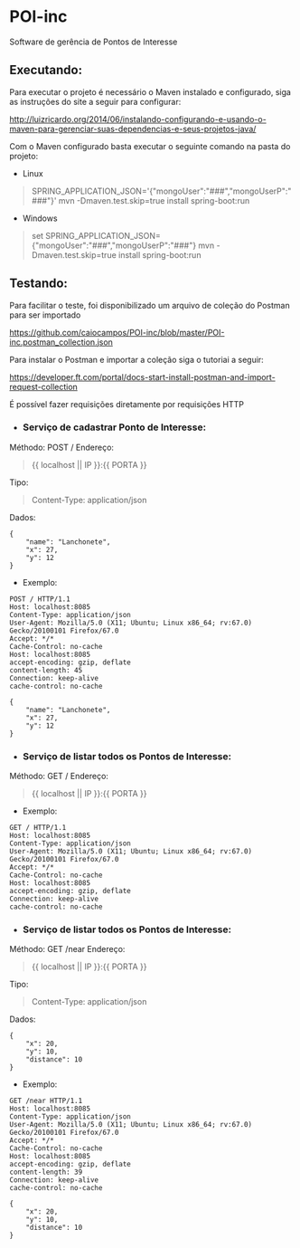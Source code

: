 # POI-inc

Software de gerência de Pontos de Interesse

## Executando:

Para executar o projeto é necessário o Maven instalado e configurado, siga as instruções do site a seguir para configurar:

http://luizricardo.org/2014/06/instalando-configurando-e-usando-o-maven-para-gerenciar-suas-dependencias-e-seus-projetos-java/

Com o Maven configurado basta executar o seguinte comando na pasta do projeto:

- Linux
> SPRING_APPLICATION_JSON='{"mongoUser":"###","mongoUserP":"###"}' mvn -Dmaven.test.skip=true install spring-boot:run

- Windows
> set SPRING_APPLICATION_JSON={"mongoUser":"###","mongoUserP":"###"}
> mvn -Dmaven.test.skip=true install spring-boot:run

## Testando:

Para facilitar o teste, foi disponibilizado um arquivo de coleção do Postman para ser importado

https://github.com/caiocampos/POI-inc/blob/master/POI-inc.postman_collection.json

Para instalar o Postman e importar a coleção siga o tutoriai a seguir:

https://developer.ft.com/portal/docs-start-install-postman-and-import-request-collection

É possível fazer requisições diretamente por requisições HTTP


* ### Serviço de cadastrar Ponto de Interesse:

Méthodo: POST /
Endereço:
> {{ localhost || IP }}:{{ PORTA }}

Tipo:
> Content-Type: application/json

Dados:
```
{
    "name": "Lanchonete",
    "x": 27,
    "y": 12
}
```

* Exemplo:
```
POST / HTTP/1.1
Host: localhost:8085
Content-Type: application/json
User-Agent: Mozilla/5.0 (X11; Ubuntu; Linux x86_64; rv:67.0) Gecko/20100101 Firefox/67.0
Accept: */*
Cache-Control: no-cache
Host: localhost:8085
accept-encoding: gzip, deflate
content-length: 45
Connection: keep-alive
cache-control: no-cache

{
    "name": "Lanchonete",
    "x": 27,
    "y": 12
}
```

* ### Serviço de listar todos os Pontos de Interesse:

Méthodo: GET /
Endereço:
> {{ localhost || IP }}:{{ PORTA }}

* Exemplo:
```
GET / HTTP/1.1
Host: localhost:8085
Content-Type: application/json
User-Agent: Mozilla/5.0 (X11; Ubuntu; Linux x86_64; rv:67.0) Gecko/20100101 Firefox/67.0
Accept: */*
Cache-Control: no-cache
Host: localhost:8085
accept-encoding: gzip, deflate
Connection: keep-alive
cache-control: no-cache
```

* ### Serviço de listar todos os Pontos de Interesse:

Méthodo: GET /near
Endereço:
> {{ localhost || IP }}:{{ PORTA }}

Tipo:
> Content-Type: application/json

Dados:
```
{
	"x": 20,
	"y": 10,
	"distance": 10
}
```

* Exemplo:
```
GET /near HTTP/1.1
Host: localhost:8085
Content-Type: application/json
User-Agent: Mozilla/5.0 (X11; Ubuntu; Linux x86_64; rv:67.0) Gecko/20100101 Firefox/67.0
Accept: */*
Cache-Control: no-cache
Host: localhost:8085
accept-encoding: gzip, deflate
content-length: 39
Connection: keep-alive
cache-control: no-cache

{
	"x": 20,
	"y": 10,
	"distance": 10
}
```
